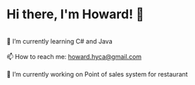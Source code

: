 # Hi there, I'm Howard! 👋
<br>🌱 I’m currently learning C# and Java</br>
<br>📫 How to reach me: howard.hyca@gmail.com</br>
<br>🔭 I’m currently working on Point of sales system for restaurant</br>


<!--
**howardhokyin/howardhokyin** is a ✨ _special_ ✨ repository because its `README.md` (this file) appears on your GitHub profile.

Here are some ideas to get you started:


- 👯 I’m looking to collaborate on ...
- 🤔 I’m looking for help with ...
- 💬 Ask me about ...
- 😄 Pronouns: ...
- ⚡ Fun fact: ...
-->
